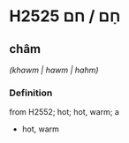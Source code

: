 # H2525 חָם / חם

## châm

_(khawm | hawm | hahm)_

### Definition

from H2552; hot; hot, warm; a

- hot, warm

